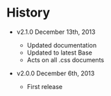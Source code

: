# History

- v2.1.0 December 13th, 2013
  - Updated documentation
  - Updated to latest Base
  - Acts on all .css documents

- v2.0.0 December 6th, 2013
  - First release
